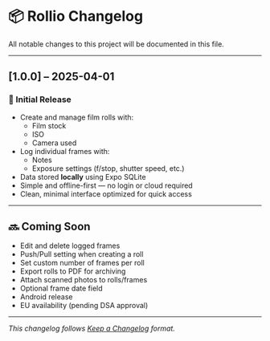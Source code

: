 # 📦 Rollio Changelog

All notable changes to this project will be documented in this file.

---

## [1.0.0] – 2025-04-01
### 🎉 Initial Release

- Create and manage film rolls with:
  - Film stock
  - ISO
  - Camera used
- Log individual frames with:
  - Notes
  - Exposure settings (f/stop, shutter speed, etc.)
- Data stored **locally** using Expo SQLite
- Simple and offline-first — no login or cloud required
- Clean, minimal interface optimized for quick access

---

## 🔜 Coming Soon

- Edit and delete logged frames
- Push/Pull setting when creating a roll
- Set custom number of frames per roll
- Export rolls to PDF for archiving
- Attach scanned photos to rolls/frames
- Optional frame date field
- Android release
- EU availability (pending DSA approval)

---

*This changelog follows [Keep a Changelog](https://keepachangelog.com/en/1.0.0/) format.*
